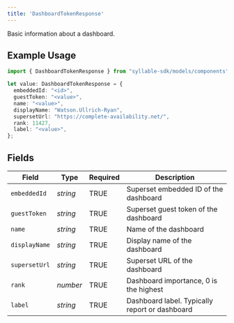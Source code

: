 ```yaml
---
title: 'DashboardTokenResponse'
---
```


Basic information about a dashboard.

## Example Usage

```typescript
import { DashboardTokenResponse } from "syllable-sdk/models/components";

let value: DashboardTokenResponse = {
  embeddedId: "<id>",
  guestToken: "<value>",
  name: "<value>",
  displayName: "Watson.Ullrich-Ryan",
  supersetUrl: "https://complete-availability.net/",
  rank: 11427,
  label: "<value>",
};
```

## Fields

| Field                                           | Type                                            | Required                                        | Description                                     |
| ----------------------------------------------- | ----------------------------------------------- | ----------------------------------------------- | ----------------------------------------------- |
| `embeddedId`                                    | *string*                                        | TRUE                              | Superset embedded ID of the dashboard           |
| `guestToken`                                    | *string*                                        | TRUE                              | Superset guest token of the dashboard           |
| `name`                                          | *string*                                        | TRUE                              | Name of the dashboard                           |
| `displayName`                                   | *string*                                        | TRUE                              | Display name of the dashboard                   |
| `supersetUrl`                                   | *string*                                        | TRUE                              | Superset URL of the dashboard                   |
| `rank`                                          | *number*                                        | TRUE                              | Dashboard importance, 0 is the highest          |
| `label`                                         | *string*                                        | TRUE                              | Dashboard label.  Typically report or dashboard |
